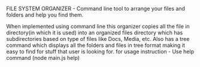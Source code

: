 FILE SYSTEM ORGANIZER - Command line tool to arrange your files and folders and help you find them.

When implemented using command line this organizer copies all the file in directory(in which it is used) into an organized files directory which has subdirectories based on type of files like Docs, Media, etc. 
Also has a tree command which displays all the folders and files in tree format making it easy to find for stuff that user is looking for.
for usage instruction - Use help command (node main.js help)
